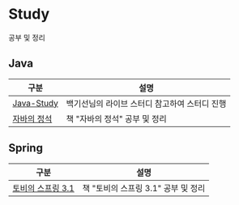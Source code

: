 # Study

공부 및 정리

## Java

| 구분                                                                                                            | 설명                                          |
| --------------------------------------------------------------------------------------------------------------- | --------------------------------------------- |
| [Java-Study](https://github.com/0xe82de/Study/tree/main/Java/Java-Study)                                        | 백기선님의 라이브 스터디 참고하여 스터디 진행 |
| [자바의 정석](https://github.com/0xe82de/Study/tree/main/Java/%EC%9E%90%EB%B0%94%EC%9D%98%20%EC%A0%95%EC%84%9D) | 책 "자바의 정석" 공부 및 정리                 |

## Spring

| 구분                                                                                                                                   | 설명                                |
| -------------------------------------------------------------------------------------------------------------------------------------- | ----------------------------------- |
| [토비의 스프링 3.1](https://github.com/0xe82de/Study/tree/main/Spring/%ED%86%A0%EB%B9%84%EC%9D%98%20%EC%8A%A4%ED%94%84%EB%A7%81%203.1) | 책 "토비의 스프링 3.1" 공부 및 정리 |
